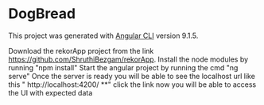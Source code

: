 # DogBread

This project was generated with [Angular CLI](https://github.com/angular/angular-cli) version 9.1.5.


Download the rekorApp project from the link https://github.com/ShruthiBezgam/rekorApp. Install the node modules by running "npm install" Start the angular project by running the cmd "ng serve" Once the server is ready you will be able to see the localhost url like this " http://localhost:4200/ **" click the link now you will be able to access the UI with expected data
